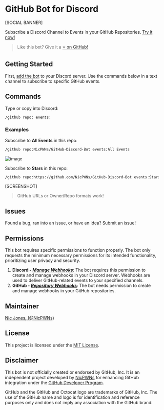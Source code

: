 # GitHub Bot for Discord

[SOCIAL BANNER]

Subscribe a Discord Channel to Events in your GitHub Repositories. [Try it now!](https://discord.com/api/oauth2/authorize?client_id=1096576031093174334&permissions=536870912&scope=bot)

> Like this bot? Give it a [⭐ on GitHub!](https://github.com/NicPWNs/github-discord-bot)

## Getting Started

First, [add the bot](https://discord.com/api/oauth2/authorize?client_id=1096576031093174334&permissions=536870912&scope=bot) to your Discord server. Use the commands below in a text channel to subscribe to specific GitHub events.

## Commands

Type or copy into Discord:

```bash
/github repo: events:
```

### Examples

Subscribe to **All Events** in this repo:

```bash
/github repo:NicPWNs/GitHub-Discord-Bot events:All Events
```

![image](https://github.com/NicPWNs/GitHub-Discord-Bot/assets/23003787/d60c3ef1-3a42-4e68-82a4-5dc8e1bdb006)

Subscribe to **Stars** in this repo:

```bash
/github repo:https://github.com/NicPWNs/GitHub-Discord-Bot events:Stars
```

[SCREENSHOT]

> GitHub URLs or Owner/Repo formats work!

## Issues

Found a bug, ran into an issue, or have an idea? [Submit an issue](https://github.com/NicPWNs/GitHub-Discord-Bot/issues/new/choose)!

## Permissions

This bot requires specific permissions to function properly. The bot only requests the minimum necessary permissions for its intended functionality, prioritizing user privacy and security.

1. **Discord - [_Manage Webhooks_](https://discord.com/developers/docs/topics/permissions#permissions)**: The bot requires this permission to create and manage webhooks in your Discord server. Webhooks are used to deliver GitHub-related events to your specified channels.
2. **GitHub - [_Repository Webhooks_](https://docs.github.com/en/rest/authentication/permissions-required-for-github-apps#repository-permissions-for-webhooks)**: The bot needs permission to create and manage webhooks in your GitHub repositories.

## Maintainer

[Nic Jones, (@NicPWNs)](https://github.com/NicPWNs)

## License

This project is licensed under the [MIT License](./LICENSE).

## Disclaimer

This bot is not officially created or endorsed by GitHub, Inc. It is an independent project developed by [NicPWNs](https://github.com/NicPWNs) for enhancing GitHub integration under the [GitHub Developer Program](https://docs.github.com/en/get-started/exploring-integrations/github-developer-program).

GitHub and the GitHub and Octocat logo are trademarks of GitHub, Inc. The use of the GitHub name and logo is for identification and reference purposes only and does not imply any association with the GitHub brand.
